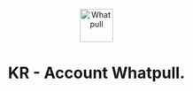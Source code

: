 <p align="center">
  <a href="https://www.whatpull.com">
    <img alt="Whatpull" src="https://www.whatpull.com/logo.png" width="60" />
  </a>
</p>
<h1 align="center">
  KR - Account Whatpull.
</h1>
